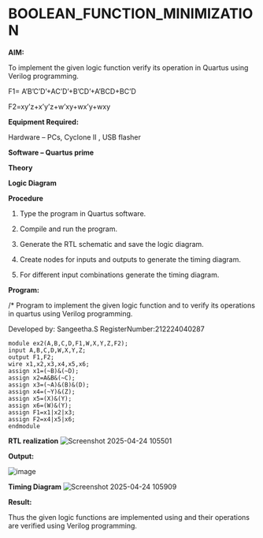 # BOOLEAN_FUNCTION_MINIMIZATION

**AIM:**

To implement the given logic function verify its operation in Quartus using Verilog programming.

F1= A’B’C’D’+AC’D’+B’CD’+A’BCD+BC’D 

F2=xy’z+x’y’z+w’xy+wx’y+wxy

**Equipment Required:**

Hardware – PCs, Cyclone II , USB flasher

**Software – Quartus prime**

**Theory**

**Logic Diagram**

**Procedure**

1.	Type the program in Quartus software.

2.	Compile and run the program.

3.	Generate the RTL schematic and save the logic diagram.

4.	Create nodes for inputs and outputs to generate the timing diagram.

5.	For different input combinations generate the timing diagram.


**Program:**

/* Program to implement the given logic function and to verify its operations in quartus using Verilog programming.

Developed by: Sangeetha.S
RegisterNumber:212224040287

```
module ex2(A,B,C,D,F1,W,X,Y,Z,F2);
input A,B,C,D,W,X,Y,Z;
output F1,F2;
wire x1,x2,x3,x4,x5,x6;
assign x1=(~B)&(~D);
assign x2=A&B&(~C);
assign x3=(~A)&(B)&(D);
assign x4=(~Y)&(Z);
assign x5=(X)&(Y);
assign x6=(W)&(Y);
assign F1=x1|x2|x3;
assign F2=x4|x5|x6;
endmodule
```


**RTL realization**
![Screenshot 2025-04-24 105501](https://github.com/user-attachments/assets/e405fb9b-7029-43f5-82ce-e7cdd742d40a)



**Output:**

![image](https://github.com/user-attachments/assets/7cb2dc09-9e45-487a-917d-7783a4e6473a)


**Timing Diagram**
![Screenshot 2025-04-24 105909](https://github.com/user-attachments/assets/6e225964-4405-4e80-a431-a026245cf5d5)


**Result:**

Thus the given logic functions are implemented using and their operations are verified using Verilog programming.

